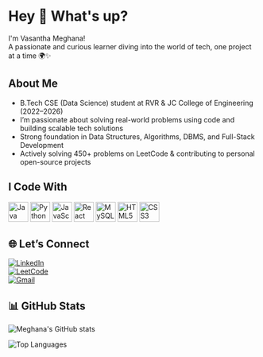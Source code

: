 # Hey 👋 What's up?

I'm Vasantha Meghana!  
A passionate and curious learner diving into the world of tech, one project at a time 🌍✨


## About Me

- B.Tech CSE (Data Science) student at RVR & JC College of Engineering (2022–2026)
-  I’m passionate about solving real-world problems using code and building scalable tech solutions
-   Strong foundation in Data Structures, Algorithms, DBMS, and Full-Stack Development
-    Actively solving 450+ problems on LeetCode & contributing to personal open-source projects  


## I Code With
<p align="left">
  <img src="https://cdn.jsdelivr.net/gh/devicons/devicon/icons/java/java-original.svg" height="40" alt="Java" />
  <img src="https://cdn.jsdelivr.net/gh/devicons/devicon/icons/python/python-original.svg" height="40" alt="Python" />
  <img src="https://cdn.jsdelivr.net/gh/devicons/devicon/icons/javascript/javascript-original.svg" height="40" alt="JavaScript" />
  <img src="https://cdn.jsdelivr.net/gh/devicons/devicon/icons/react/react-original.svg" height="40" alt="React" />
  <img src="https://cdn.jsdelivr.net/gh/devicons/devicon/icons/mysql/mysql-original.svg" height="40" alt="MySQL" />
  <img src="https://cdn.jsdelivr.net/gh/devicons/devicon/icons/html5/html5-original.svg" height="40" alt="HTML5" />
  <img src="https://cdn.jsdelivr.net/gh/devicons/devicon/icons/css3/css3-original.svg" height="40" alt="CSS3" />
</p>


## 🌐 Let’s Connect

[![LinkedIn](https://img.shields.io/badge/-LinkedIn-0A66C2?style=flat-square&logo=linkedin&logoColor=white)](https://www.linkedin.com/in/vasantha-meghana-kotu-82b249291/)  
[![LeetCode](https://img.shields.io/badge/-LeetCode-FFA116?style=flat-square&logo=leetcode&logoColor=white)](https://leetcode.com/Vasantha_Meghana/)   
[![Gmail](https://img.shields.io/badge/-Gmail-D14836?style=flat-square&logo=gmail&logoColor=white)](mailto:vasanthameghanakotu@gmail.com)


## 📊 GitHub Stats

![Meghana's GitHub stats](https://github-readme-stats.vercel.app/api?username=Vasantha-Meghana&show_icons=true&theme=tokyonight&hide_title=true)

![Top Languages](https://github-readme-stats.vercel.app/api/top-langs/?username=Vasantha-Meghana&layout=compact&theme=tokyonight)



<!--
**Vasantha-Meghana/Vasantha-Meghana** is a ✨ _special_ ✨ repository because its `README.md` (this file) appears on your GitHub profile.

Here are some ideas to get you started:

- 🔭 I’m currently working on ...
- 🌱 I’m currently learning ...
- 👯 I’m looking to collaborate on ...
- 🤔 I’m looking for help with ...
- 💬 Ask me about ...
- 📫 How to reach me: ...
- 😄 Pronouns: ...
- ⚡ Fun fact: ...
-->
